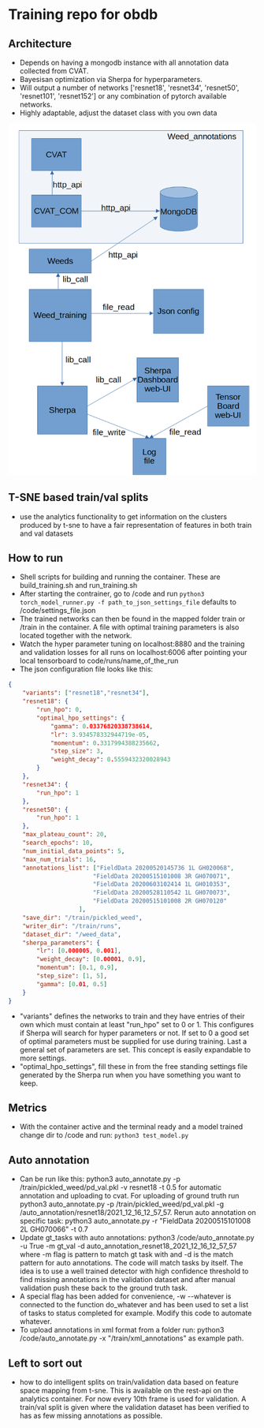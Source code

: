 # Training repo for obdb

## Architecture
- Depends on having a mongodb instance with all annotation data collected from CVAT.
- Bayesisan optimization via Sherpa for hyperparameters.
- Will output a number of networks ['resnet18', 'resnet34', 'resnet50', 'resnet101', 'resnet152'] or any combination of pytorch available networks.
- Highly adaptable, adjust the dataset class with you own data

![](doc_img/architecture.png)

## T-SNE based train/val splits
- use the analytics functionality to get information on the clusters produced by t-sne to have a fair representation of features in both train and val datasets


## How to run
- Shell scripts for building and running the container. These are build_training.sh and run_training.sh
- After starting the contrainer, go to /code and run `python3 torch_model_runner.py -f path_to_json_settings_file` defaults to /code/settings_file.json 
- The trained networks can then be found in the mapped folder train or /train in the container. A file with optimal training parameters is also located together with the network.
- Watch the hyper parameter tuning on localhost:8880 and the training and validation losses for all runs on localhost:6006 after pointing your local tensorboard to code/runs/name_of_the_run
- The json configuration file looks like this: 
```json
{
    "variants": ["resnet18","resnet34"],
    "resnet18": {
        "run_hpo": 0,
        "optimal_hpo_settings": {
            "gamma": 0.03376820338738614,
            "lr": 3.934578332944719e-05,
            "momentum": 0.3317994388235662,
            "step_size": 3,
            "weight_decay": 0.5559432320028943
        }
    },
    "resnet34": {
        "run_hpo": 1
    },
    "resnet50": {
        "run_hpo": 1
    },            
    "max_plateau_count": 20,
    "search_epochs": 10,
    "num_initial_data_points": 5,
    "max_num_trials": 16,
    "annotations_list": ["FieldData 20200520145736 1L GH020068",
                        "FieldData 20200515101008 3R GH070071",
                        "FieldData 20200603102414 1L GH010353",
                        "FieldData 20200528110542 1L GH070073",
                        "FieldData 20200515101008 2R GH070120"
                    ],
    "save_dir": "/train/pickled_weed",
    "writer_dir": "/train/runs",
    "dataset_dir": "/weed_data",
    "sherpa_parameters": {
        "lr": [0.000005, 0.001],
        "weight_decay": [0.00001, 0.9],
        "momentum": [0.1, 0.9],
        "step_size": [1, 5],
        "gamma": [0.01, 0.5]
    }
}
```
- "variants" defines the networks to train and they have entries of their own which must contain at least "run_hpo" set to 0 or 1. This configures if Sherpa will search for hyper parameters or not. If set to 0 a good set of optimal parameters must be supplied for use during training. Last a general set of parameters are set. This concept is easily expandable to more settings.
- "optimal_hpo_settings", fill these in from the free standing settings file generated by the Sherpa run when you have something you want to keep.

## Metrics
- With the container active and the terminal ready and a model trained change dir to /code and run: `python3 test_model.py`


## Auto annotation
- Can be run like this: python3 auto_annotate.py -p /train/pickled_weed/pd_val.pkl -v resnet18 -t 0.5 for automatic annotation and uploading to cvat. For uploading of ground truth run python3 auto_annotate.py -p /train/pickled_weed/pd_val.pkl -g /auto_annotation/resnet18/2021_12_16_12_57_57. Rerun auto annotation on specific task: python3 auto_annotate.py -r "FieldData 20200515101008 2L GH070066" -t 0.7
- Update gt_tasks with auto annotations: python3 /code/auto_annotate.py -u True -m gt_val -d auto_annotation_resnet18_2021_12_16_12_57_57 where -m flag is pattern to match gt task with and -d is the match pattern for auto annotations. The code will match tasks by itself. The idea is to use a well trained detector with high confidence threshold to find missing annotations in the validation dataset and after manual validation push these back to the ground truth task.
- A special flag has been added for convenience, -w --whatever is connected to the function do_whatever and has been used to set a list of tasks to status completed for example. Modify this code to automate whatever.
- To upload annotations in xml format from a folder run: python3 /code/auto_annotate.py -x "/train/xml_annotations" as example path.


## Left to sort out
- how to do intelligent splits on train/validation data based on feature space mapping from t-sne. This is available on the rest-api on the analytics container. For now every 10th frame is used for validation. A train/val split is given where the validation dataset has been verified to has as few missing annotations as possible.



